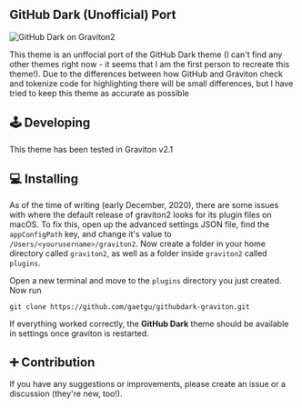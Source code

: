 ## GitHub Dark (Unofficial) Port

![GitHub Dark on Graviton2](https://i.ibb.co/GTcmTzw/Screen-Shot-2020-12-10-at-12-52-05-AM.png)

This theme is an unffocial port of the GitHub Dark theme (I can't find any other themes right now - it seems that I am the first person to recreate this theme!).
Due to the differences between how GitHub and Graviton check and tokenize code for highlighting there will be small differences, but I have tried to keep this theme as accurate as possible

## 🕹 Developing
This theme has been tested in Graviton v2.1

## 💻 Installing
As of the time of writing (early December, 2020), there are some issues with where the default release of graviton2 looks for its plugin files on macOS. To fix this, open up the advanced settings JSON file, find the `appConfigPath` key, and change it's value to `/Users/<yourusername>/graviton2`. Now create a folder in your home directory called `graviton2`, as well as a folder inside `graviton2` called `plugins`. 

Open a new terminal and move to the `plugins` directory you just created. Now run 
```shell
git clone https://github.com/gaetgu/githubdark-graviton.git
```
If everything worked correctly, the **GitHub Dark** theme should be available in settings once graviton is restarted.

## ➕ Contribution
If you have any suggestions or improvements, please create an issue or a discussion (they're new, too!).
